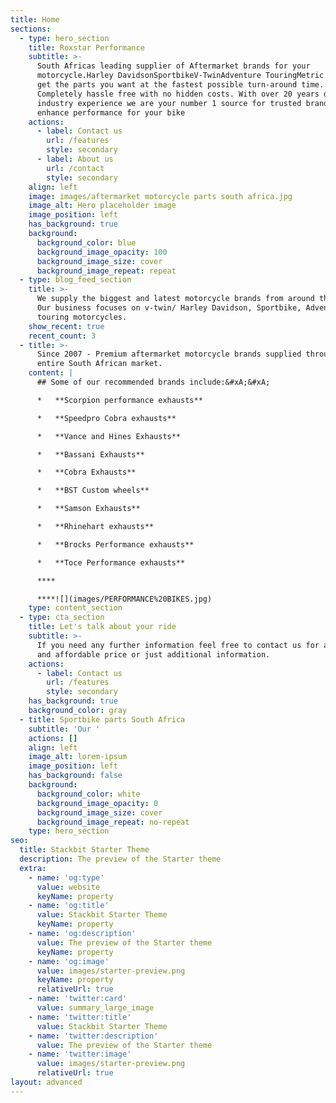 ```yaml
---
title: Home
sections:
  - type: hero_section
    title: Roxstar Performance
    subtitle: >-
      South Africas leading supplier of Aftermarket brands for your
      motorcycle.Harley DavidsonSportbikeV-TwinAdventure TouringMetric cruiserWe
      get the parts you want at the fastest possible turn-around time.
      Completely hassle free with no hidden costs. With over 20 years direct
      industry experience we are your number 1 source for trusted brands that
      enhance performance for your bike
    actions:
      - label: Contact us
        url: /features
        style: secondary
      - label: About us
        url: /contact
        style: secondary
    align: left
    image: images/aftermarket motorcycle parts south africa.jpg
    image_alt: Hero placeholder image
    image_position: left
    has_background: true
    background:
      background_color: blue
      background_image_opacity: 100
      background_image_size: cover
      background_image_repeat: repeat
  - type: blog_feed_section
    title: >-
      We supply the biggest and latest motorcycle brands from around the world.
      Our business focuses on v-twin/ Harley Davidson, Sportbike, Adventure
      touring motorcycles.
    show_recent: true
    recent_count: 3
  - title: >-
      Since 2007 - Premium aftermarket motorcycle brands supplied throughout the
      entire South African market.
    content: |
      ## Some of our recommended brands include:&#xA;&#xA;

      *   **Scorpion performance exhausts**

      *   **Speedpro Cobra exhausts**

      *   **Vance and Hines Exhausts**

      *   **Bassani Exhausts**

      *   **Cobra Exhausts**

      *   **BST Custom wheels**

      *   **Samson Exhausts**

      *   **Rhinehart exhausts**

      *   **Brocks Performance exhausts**

      *   **Toce Performance exhausts**

      ****

      ****![](images/PERFORMANCE%20BIKES.jpg)
    type: content_section
  - type: cta_section
    title: Let's talk about your ride
    subtitle: >-
      If you need any further information feel free to contact us for a suitable
      and affordable price or just additional information.
    actions:
      - label: Contact us
        url: /features
        style: secondary
    has_background: true
    background_color: gray
  - title: Sportbike parts South Africa
    subtitle: 'Our '
    actions: []
    align: left
    image_alt: lorem-ipsum
    image_position: left
    has_background: false
    background:
      background_color: white
      background_image_opacity: 0
      background_image_size: cover
      background_image_repeat: no-repeat
    type: hero_section
seo:
  title: Stackbit Starter Theme
  description: The preview of the Starter theme
  extra:
    - name: 'og:type'
      value: website
      keyName: property
    - name: 'og:title'
      value: Stackbit Starter Theme
      keyName: property
    - name: 'og:description'
      value: The preview of the Starter theme
      keyName: property
    - name: 'og:image'
      value: images/starter-preview.png
      keyName: property
      relativeUrl: true
    - name: 'twitter:card'
      value: summary_large_image
    - name: 'twitter:title'
      value: Stackbit Starter Theme
    - name: 'twitter:description'
      value: The preview of the Starter theme
    - name: 'twitter:image'
      value: images/starter-preview.png
      relativeUrl: true
layout: advanced
---
```

